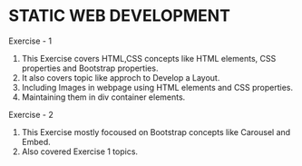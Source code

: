 STATIC WEB DEVELOPMENT
==========================

Exercise - 1
1. This Exercise covers HTML,CSS concepts like HTML elements, CSS properties and Bootstrap properties.
2. It also covers topic like approch to Develop a Layout.
3. Including Images in webpage using HTML elements and CSS properties.
4. Maintaining them in div container elements.

Exercise - 2
1. This Exercise mostly focoused on Bootstrap concepts like Carousel and Embed.
2. Also covered Exercise 1 topics.
